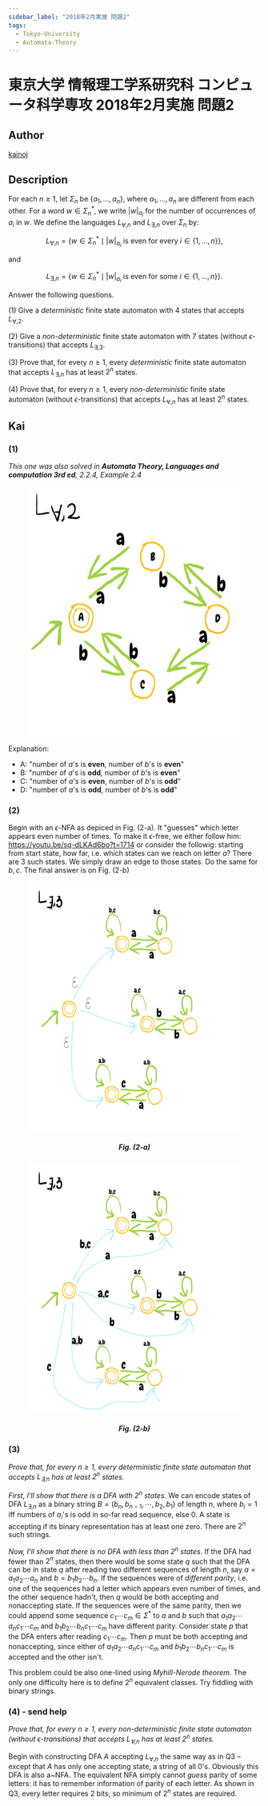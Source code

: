 ```yaml
---
sidebar_label: "2018年2月実施 問題2"
tags:
  - Tokyo-University
  - Automata-Theory
---
```

# 東京大学 情報理工学系研究科 コンピュータ科学専攻 2018年2月実施 問題2

## **Author**
[kainoj](https://github.com/kainoj/utokyo-cs)

## **Description**
For each $n \geq 1$, let $\Sigma_n$ be $\{a_1, \dots, a_n\}$, where $a_1, \dots, a_n$ are different from each other. For a word $w \in \Sigma_n^*$, we write $|w|_{a_i}$ for the number of occurrences of $a_i$ in $w$. We define the languages $L_{\forall, n}$ and $L_{\exists, n}$ over $\Sigma_n$ by:

$$
L_{\forall, n} = \{w \in \Sigma_n^* \mid |w|_{a_i} \text{ is even for every } i \in \{1, \dots, n\}\},
$$

and

$$
L_{\exists, n} = \{w \in \Sigma_n^* \mid |w|_{a_i} \text{ is even for some } i \in \{1, \dots, n\}\}.
$$

Answer the following questions.

(1) Give a *deterministic* finite state automaton with $4$ states that accepts $L_{\forall, 2}$.

(2) Give a *non-deterministic* finite state automaton with $7$ states (without $\epsilon$-transitions) that accepts $L_{\exists, 3}$.

(3) Prove that, for every $n \geq 1$, every *deterministic* finite state automaton that accepts $L_{\exists, n}$ has at least $2^n$ states.

(4) Prove that, for every $n \geq 1$, every *non-deterministic* finite state automaton (without $\epsilon$-transitions) that accepts $L_{\forall, n}$ has at least $2^n$ states.

## **Kai**
### (1)
*This one was also solved in **Automata Theory, Languages and computation 3rd ed**, 2.2.4, Example 2.4*

<figure style="text-align:center;">
  <img src="https://raw.githubusercontent.com/Myyura/the_kai_project_assets/main/kakomonn/tokyo_university/IST/cs_201802_2_p1.png" width="500" height="500" alt=""/>
</figure>

Explanation:
- A: "number of $a$'s is **even**, number of $b$'s is **even**"
- B: "number of $a$'s is **odd**, number of $b$'s is **even**"
- C: "number of $a$'s is **even**, number of $b$'s is **odd**"
- D: "number of $a$'s is **odd**, number of $b$'s is **odd**"

### (2)
Begin with an $\epsilon$-NFA as depiced in Fig. (2-a).
It "guesses" which letter appears even number of times.
To make it $\epsilon$-free, we either follow him: https://youtu.be/sq-dLKAd6bo?t=1714 or consider the followig:
starting from start state, how far, i.e. which states can we reach on letter $a$?
There are $3$ such states.
We simply draw an edge to those states.
Do the same for $b,c$. 
The final answer is on Fig. (2-b)


<figure style="text-align:center;">
  <img src="https://raw.githubusercontent.com/Myyura/the_kai_project_assets/main/kakomonn/tokyo_university/IST/cs_201802_2_p2.png" width="500" height="500" alt=""/>
</figure>

##### <center> Fig. (2-a)

<figure style="text-align:center;">
  <img src="https://raw.githubusercontent.com/Myyura/the_kai_project_assets/main/kakomonn/tokyo_university/IST/cs_201802_2_p3.png" width="500" height="500" alt=""/>
</figure>

##### <center> Fig. (2-b)


### (3)
*Prove that, for every $n\geq 1$, every deterministic finite state automaton that accepts $L_{\exists ,n}$ has at least $2^n$ states.*

*First, I'll show that there is a DFA with $2^n$ states.*
We can encode states of DFA $L_{\exists ,n}$ as a binary string $B = (b_n, b_{n-1}, \cdots, b_2, b_1)$ of length $n$, where $b_i = 1$ iff numbers of $a_i$'s is odd in so-far read sequence, else $0$.
A state is accepting if its binary representation has at least one zero.
There are $2^n$ such strings.

*Now, I'll show that there is no DFA with less than $2^n$ states.*
If the DFA had fewer than $2^n$ states, then there would be some state $q$ such that the DFA can be in state $q$ after reading two different sequences of length $n$, say $a = a_1a_2\cdots a_n$ and $b = b_1b_2\cdots b_n$.
If the sequences were of *different parity*, i.e. one of the sequences had a letter which appears even number of times, and the other sequence hadn't, then $q$ would be both accepting and nonaccepting state.
If the sequences were of the same parity, then we could append some sequence $c_1\cdots c_m \in \Sigma^*$ to $a$ and $b$ such that $a_1a_2\cdots a_n c_1\cdots c_m$ and $b_1b_2\cdots b_n c_1\cdots c_m$ have different parity.
Consider state $p$ that the DFA enters after reading $c_1\cdots c_m$. 
Then $p$ must be both accepting and nonaccepting, since either of
$a_1a_2\cdots a_n c_1\cdots c_m$ and $b_1b_2\cdots b_n c_1\cdots c_m$ is accepted and the other isn't.

This problem could be also one-lined using *Myhill-Nerode theorem*.
The only one difficulty here is to define $2^n$ equivalent classes.
Try fiddling with binary strings.

### (4) - send help
*Prove that, for every $n\geq 1$, every non-deterministic finite state automaton (without $\epsilon$-transitions) that accepts $L_{\forall ,n}$ has at least $2^n$ states.*

Begin with constructing DFA $A$ accepting $L_{\forall ,n}$ the same way as in Q3 – except that $A$ has only one accepting state, a string of all $0$'s.
Obviously this DFA is also a~NFA.
The equivalent NFA simply cannot *guess* parity of some letters: it has to remember information of parity of each letter.
As shown in Q3, every letter requires $2$ bits, so minimum of $2^n$ states are required.
